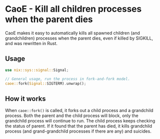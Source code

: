 CaoE - Kill all children processes when the parent dies
=================

CaoE makes it easy to automatically kills all spawned children (and grandchildren) processes when the parent dies, even if killed by SIGKILL, and was rewritten in Rust.

## Usage

```rust
use nix::sys::signal::Signal;

// General usage, run the process in fork-and-fork model.
caoe::fork(Signal::SIGTERM).unwrap();

```

## How it works

When `caoe::fork()` is called, it forks out a child process and a grandchild process. Both the parent and the child process will block, only the grandchild process will continue to run. The child process keeps checking the status of parent. If it found that the parent has died, it kills grandchild process (and grand-grandchild processes if there are any) and suicides.
